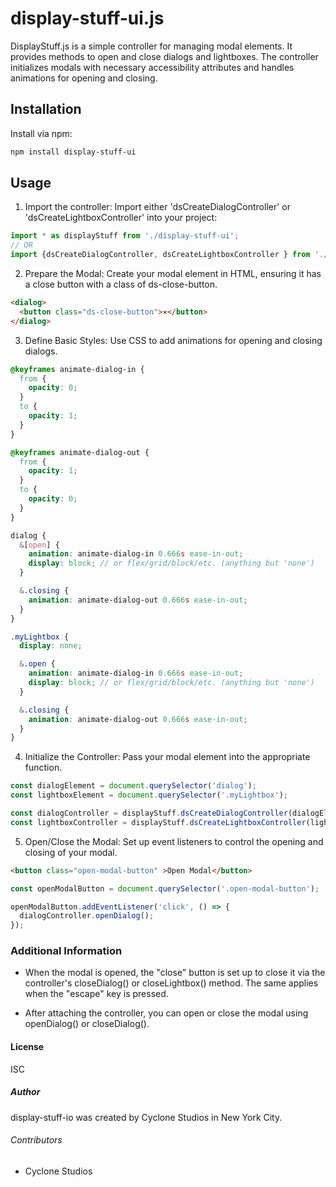 # display-stuff-ui.js
DisplayStuff.js is a simple controller for managing modal elements. It provides methods to open and close dialogs and lightboxes. The controller initializes modals with necessary accessibility attributes and handles animations for opening and closing.

## Installation

Install via npm:
```bash
npm install display-stuff-ui
```

## Usage

1. Import the controller: 
Import either 'dsCreateDialogController' or 'dsCreateLightboxController' into your project: 
```javascript
import * as displayStuff from './display-stuff-ui';
// OR
import {dsCreateDialogController, dsCreateLightboxController } from './display-stuff-ui';
```

2. Prepare the Modal:
Create your modal element in HTML, ensuring it has a close button with a class of ds-close-button.
```html 
<dialog>
  <button class="ds-close-button">✕</button>
</dialog>
```    

3. Define Basic Styles:
Use CSS to add animations for opening and closing dialogs.
```scss
@keyframes animate-dialog-in {
  from {
    opacity: 0;
  }
  to {
    opacity: 1;
  }
}

@keyframes animate-dialog-out {
  from {
    opacity: 1;
  }
  to {
    opacity: 0;
  }
}

dialog {
  &[open] {
    animation: animate-dialog-in 0.666s ease-in-out;
    display: block; // or flex/grid/block/etc. (anything but 'none')
  }

  &.closing {
    animation: animate-dialog-out 0.666s ease-in-out;
  }
}

.myLightbox {
  display: none;

  &.open {
    animation: animate-dialog-in 0.666s ease-in-out;
    display: block; // or flex/grid/block/etc. (anything but 'none')
  }

  &.closing {
    animation: animate-dialog-out 0.666s ease-in-out;
  }
}
```

4. Initialize the Controller:
Pass your modal element into the appropriate function.
```javascript   
const dialogElement = document.querySelector('dialog');
const lightboxElement = document.querySelector('.myLightbox');

const dialogController = displayStuff.dsCreateDialogController(dialogElement);
const lightboxController = displayStuff.dsCreateLightboxController(lightboxElement);
```

5. Open/Close the Modal:
Set up event listeners to control the opening and closing of your modal.
```html
<button class="open-modal-button" >Open Modal</button>
```
```javascript
const openModalButton = document.querySelector('.open-modal-button');

openModalButton.addEventListener('click', () => {
  dialogController.openDialog();
});
```

### Additional Information
* When the modal is opened, the "close" button is set up to close it via the controller's closeDialog() or closeLightbox() method. The same applies when the "escape" key is pressed.

* After attaching the controller, you can open or close the modal using openDialog() or closeDialog().

#### License
ISC

##### Author
display-stuff-io was created by Cyclone Studios in New York City.

###### Contributors
* Cyclone Studios